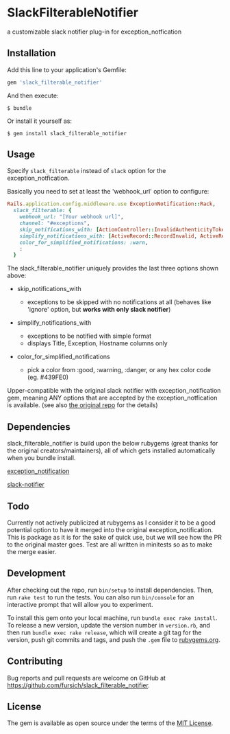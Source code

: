 # SlackFilterableNotifier
a customizable slack notifier plug-in for exception_notfication

## Installation

Add this line to your application's Gemfile:

```ruby
gem 'slack_filterable_notifier'
```

And then execute:

    $ bundle

Or install it yourself as:

    $ gem install slack_filterable_notifier

## Usage

Specify `slack_filterable` instead of `slack` option for the exception_notfication.

Basically you need to set at least the 'webhook_url' option to configure:

```ruby
Rails.application.config.middleware.use ExceptionNotification::Rack,
  slack_filterable: {
    webhook_url: "[Your webhook url]",
    channel: "#exceptions",
    skip_notifications_with: [ActionController::InvalidAuthenticityToken],
    simplify_notifications_with: [ActiveRecord::RecordInvalid, ActiveRecord::RecordNotUnique],
    color_for_simplified_notifications: :warn,
    :
  }
```

The slack_filterable_notifier uniquely provides the last three options shown above:

- skip_notifications_with
  - exceptions to be skipped with no notifications at all (behaves like 'ignore' option, but **works with only slack notifier**)

- simplify_notifications_with
  - exceptions to be notified with simple format
  - displays Title, Exception, Hostname columns only

- color_for_simplified_notifications
  - pick a color from :good, :warning, :danger, or any hex color code (eg. #439FE0)

Upper-compatible with the original slack notifier with exception_notification gem, meaning ANY options that are accepted by the exception_notfication is available.
(see also [the original repo](https://github.com/smartinez87/exception_notification#slack-notifier) for the details)

## Dependencies

slack_filterable_notifier is build upon the below rubygems (great thanks for the original creators/maintainers), all of which gets installed automatically when you bundle install.

[exception_notification](https://github.com/smartinez87/exception_notification)

[slack-notifier](https://github.com/stevenosloan/slack-notifier)

## Todo

Currently not actively publicized at rubygems as I consider it to be a good potential option to have it merged into the original exception_notification.
This is package as it is for the sake of quick use, but we will see how the PR to the original master goes.
Test are all written in minitests so as to make the merge easier.

## Development

After checking out the repo, run `bin/setup` to install dependencies. Then, run `rake test` to run the tests. You can also run `bin/console` for an interactive prompt that will allow you to experiment.

To install this gem onto your local machine, run `bundle exec rake install`. To release a new version, update the version number in `version.rb`, and then run `bundle exec rake release`, which will create a git tag for the version, push git commits and tags, and push the `.gem` file to [rubygems.org](https://rubygems.org).

## Contributing

Bug reports and pull requests are welcome on GitHub at https://github.com/fursich/slack_filterable_notifier.

## License

The gem is available as open source under the terms of the [MIT License](https://opensource.org/licenses/MIT).
